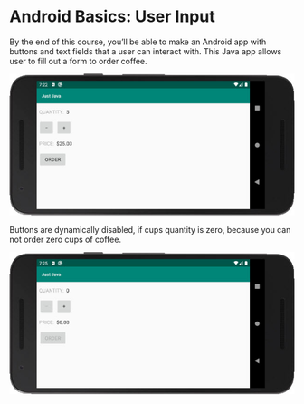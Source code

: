 # Android Basics: User Input
By the end of this course, you’ll be able to make an Android app with buttons and text fields
that a user can interact with. This Java app allows user to fill out a form to order coffee.

![Order coffee](data/2019.10.13_order_coffee.jpg)

Buttons are dynamically disabled, if cups quantity is zero,
because you can not order zero cups of coffee.

![Dynamical GUI](data/2019.10.13_order_coffee-2.jpg)
